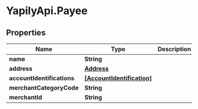 # YapilyApi.Payee

## Properties

Name | Type | Description | Notes
------------ | ------------- | ------------- | -------------
**name** | **String** |  | 
**address** | [**Address**](Address.md) |  | [optional] 
**accountIdentifications** | [**[AccountIdentification]**](AccountIdentification.md) |  | 
**merchantCategoryCode** | **String** |  | [optional] 
**merchantId** | **String** |  | [optional] 


